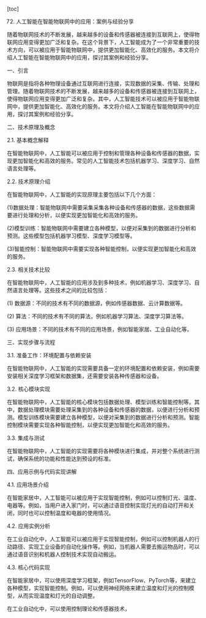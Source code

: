 
[toc]                    
                
                
72. 人工智能在智能物联网中的应用：案例与经验分享

随着物联网技术的不断发展，越来越多的设备和传感器被连接到互联网上，使得物联网应用变得更加广泛和复杂。在这个背景下，人工智能成为了一个非常重要的技术方向，可以被应用于智能物联网中，提供更加智能化、高效化的服务。本文将介绍人工智能在智能物联网中的应用，探讨其案例和经验分享。

一、引言

物联网是指将各种物理设备通过互联网进行连接，实现数据的采集、传输、处理和管理。随着物联网技术的不断发展，越来越多的设备和传感器被连接到互联网上，使得物联网应用变得更加广泛和复杂。其中，人工智能技术可以被应用于智能物联网中，提供更加智能化、高效化的服务。本文将介绍人工智能在智能物联网中的应用，探讨其案例和经验分享。

二、技术原理及概念

2.1. 基本概念解释

在智能物联网中，人工智能可以被应用于控制和管理各种设备和传感器的数据，实现更加智能化和高效的服务。常见的人工智能技术包括机器学习、深度学习、自然语言处理等。

2.2. 技术原理介绍

在智能物联网中，人工智能的实现原理主要包括以下几个方面：

(1)数据处理：智能物联网中需要采集采集各种设备和传感器的数据，这些数据需要进行处理和分析，以便实现更加智能化和高效的服务。

(2)模型训练：智能物联网中需要建立各种模型，以便对采集到的数据进行分析和预测。这些模型包括机器学习模型、深度学习模型等。

(3)智能控制：智能物联网中需要实现各种智能控制，以便实现更加智能化和高效的服务。

2.3. 相关技术比较

在智能物联网中，人工智能的应用涉及到多种技术，例如机器学习、深度学习、自然语言处理等。这些技术之间的比较包括：

(1) 数据源：不同的技术有不同的数据源，例如传感器数据、云计算数据等。

(2) 算法：不同的技术有不同的算法，例如机器学习算法、深度学习算法等。

(3) 应用场景：不同的技术有不同的应用场景，例如智能家居、工业自动化等。

三、实现步骤与流程

3.1. 准备工作：环境配置与依赖安装

在智能物联网中，人工智能的实现需要具备一定的环境配置和依赖安装，例如需要安装相关深度学习框架和数据集，还需要安装各种传感器和设备。

3.2. 核心模块实现

在智能物联网中，人工智能的核心模块包括数据处理、模型训练和智能控制等。其中，数据处理模块需要处理采集到的各种设备和传感器的数据，以便进行分析和预测。模型训练模块需要建立各种模型，以便对采集到的数据进行分析和预测。智能控制模块需要实现各种智能控制，以便实现更加智能化和高效的服务。

3.3. 集成与测试

在智能物联网中，人工智能的实现需要将各种模块进行集成，并对整个系统进行测试，确保系统的功能和性能达到预设的标准。

四、应用示例与代码实现讲解

4.1. 应用场景介绍

在智能家居中，人工智能可以被应用于实现智能控制，例如可以控制灯光、温度、电器等。例如，当用户进入家门时，可以通过语音控制实现灯光的自动打开和关闭，同时也可以控制温度和电器的使用情况。

4.2. 应用实例分析

在工业自动化中，人工智能可以被应用于实现智能控制，例如可以控制机器人的行动路径、实现工业设备的自动化操作等。例如，当机器人需要去搬运物品时，可以通过语音识别和机器人控制技术实现自动搬运。

4.3. 核心代码实现

在智能家居中，可以使用深度学习框架，例如TensorFlow、PyTorch等，来建立各种模型，实现智能控制。例如，可以使用神经网络来建立温度和灯光的控制模型，从而实现温度和灯光的自动调整。

在工业自动化中，可以使用控制理论和传感器技术，

